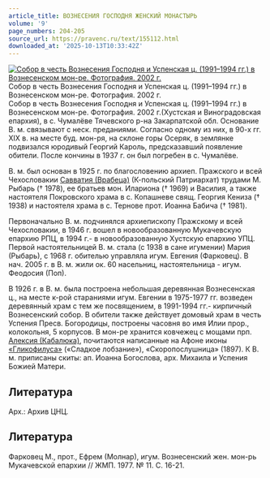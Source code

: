 ```yaml
---
article_title: ВОЗНЕСЕНИЯ ГОСПОДНЯ ЖЕНСКИЙ МОНАСТЫРЬ
volume: '9'
page_numbers: 204-205
source_url: https://pravenc.ru/text/155112.html
downloaded_at: '2025-10-13T10:33:42Z'
---
```


[![Собор в честь Вознесения Господня и Успенская ц. (1991–1994 гг.) в Вознесенском мон-ре. Фотография. 2002 г.](https://pravenc.ru/data/105/462/1234/i200.jpg "Кликните для увеличения картинки")](https://pravenc.ru/data/105/462/1234/i400.jpg)Собор в честь Вознесения Господня и Успенская ц. (1991–1994 гг.) в Вознесенском мон-ре. Фотография. 2002 г.  
Собор в честь Вознесения Господня и Успенская ц. (1991–1994 гг.) в Вознесенском мон-ре. Фотография. 2002 г.(Хустская и Виноградовская епархия), в с. Чумалёве Тячевского р-на Закарпатской обл. Основание В. м. связывают с неск. преданиями. Согласно одному из них, в 90-х гг. XIX в. на месте буд. мон-ря, на склоне горы Осеряк, в землянке подвизался юродивый Георгий Кароль, предсказавший появление обители. После кончины в 1937 г. он был погребен в с. Чумалёве.

В. м. был основан в 1925 г. по благословению архиеп. Пражского и всей Чехословакии [Савватия (Врабеца)](<https://pravenc.ru/text/Савватия (Врабеца).html>) (К-польский Патриархат) трудами М. Рыбарь († 1978), ее братьев мон. Илариона († 1969) и Василия, а также настоятеля Покровского храма в с. Копашневе свящ. Георгия Кениза († 1938) и настоятеля храма в с. Тернове прот. Иоанна Бабича († 1981).

Первоначально В. м. подчинялся архиепископу Пражскому и всей Чехословакии, в 1946 г. вошел в новообразованную Мукачевскую епархию РПЦ, в 1994 г.- в новообразованную Хустскую епархию УПЦ. Первой настоятельницей В. м. стала (с 1938 в сане игумении) Мария (Рыбарь), с 1968 г. обителью управляла игум. Евгения (Фарковец). В нач. 2005 г. в В. м. жили ок. 60 насельниц, настоятельница - игум. Феодосия (Поп).

В 1926 г. в В. м. была построена небольшая деревянная Вознесенская ц., на месте к-рой стараниями игум. Евгении в 1975-1977 гг. возведен деревянный храм с тем же посвящением, в 1991-1994 гг.- кирпичный Вознесенский собор. В обители также действует домовый храм в честь Успения Пресв. Богородицы, построены часовня во имя Илии прор., колокольня, 5 корпусов. В мон-ре хранится ковчежец с мощами прп. [Алексия (Кабалюка)](<https://pravenc.ru/text/Алексия (Кабалюка).html>), почитаются написанные на Афоне иконы [«Гликофилуса»](<https://pravenc.ru/text/ Гликофилуса .html>) («Сладкое лобзание»), «Скоропослушница» (1897). К В. м. приписаны скиты: ап. Иоанна Богослова, арх. Михаила и Успения Божией Матери.

## Литература

Арх.: Архив ЦНЦ.

## Литература

Фарковец М., прот., Ефрем (Молнар), игум. Вознесенский жен. мон-рь Мукачевской епархии // ЖМП. 1977. № 11. С. 16-21.
